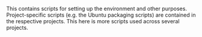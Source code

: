 This contains scripts for setting up the environment and other
purposes. Project-specific scripts (e.g. the Ubuntu packaging
scripts) are contained in the respective projects. This here
is more scripts used across several projects.

